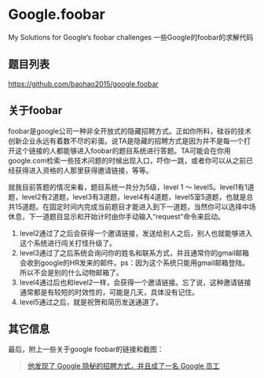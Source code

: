 # Google.foobar

My Solutions for Google‘s foobar challenges
一些Google的foobar的求解代码

## 题目列表

<https://github.com/baohao2015/google.foobar>

## 关于foobar

foobar是google公司一种非全开放式的隐藏招聘方式。正如你所料，硅谷的技术创新企业永远有着数不尽的彩蛋。说TA是隐藏的招聘方式是因为并不是每一个打开这个链接的人都能够进入foobar的题目系统进行答题。TA可能会在你用google.com检索一些技术问题的时候出现入口，吓你一跳，或者你可以从之前已经获得进入资格的人那里获得邀请链接，等等。

就我目前答题的情况来看，题目系统一共分为5级，level 1 ～ level5。level1有1道题，level2有2道题，level3有3道题，level4有4道题，level5室5道题，也就是总共15道题。在固定时间内完成当前题目才能进入到下一道题，当然你可以选择中场休息，下一道题目显示和开始计时由你手动输入“request”命令来启动。

1. level2通过了之后会获得一个邀请链接，发送给别人之后，别人也就能够进入这个系统进行闯关打怪升级了。
2. level3通过了之后系统会询问你的姓名和联系方式，并且通常你的gmail邮箱会收到google的HR发来的邮件。ps：因为这个系统只能用gmail邮箱登陆。所以不会是别的什么动物邮箱了。
3. level4通过后也和level2一样，会获得一个邀请链接。忘了说，这种邀请链接通常都是有较短的时效性的，可能是几天，具体没有记住。
4. level5通过之后，就是祝贺和简历发送通道了。

## 其它信息

最后，附上一些关于google foobar的链接和截图：

> [他发现了 Google 隐秘的招聘方式，并且成了一名 Google 员工](http://www.ifanr.com/557494)

